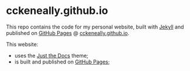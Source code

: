 # cckeneally.github.io

This repo contains the code for my personal website, built with [Jekyll] and published on [GitHub Pages] @ [cckeneally.github.io](http://cckeneally.github.io).

This website:

- uses the [Just the Docs] theme;
- is built and published on [GitHub Pages];

[Jekyll]: https://jekyllrb.com
[Just the Docs]: https://just-the-docs.github.io/just-the-docs/
[GitHub Pages]: https://docs.github.com/en/pages